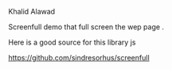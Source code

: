 Khalid Alawad

Screenfull demo that full screen the wep page .

Here is a good source for this library js

https://github.com/sindresorhus/screenfull

